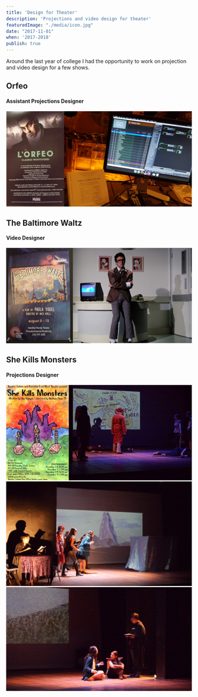 ```yaml
---
title: 'Design for Theater'
description: 'Projections and video design for theater'
featuredImage: "./media/icon.jpg"
date: "2017-11-01"
when: '2017-2018'
publish: true
---
```


Around the last year of college I had the opportunity to work on projection and video design for a few shows.

## Orfeo
#### Assistant Projections Designer

![](./media/orfeo.png)

## The Baltimore Waltz
#### Video Designer

![](./media/bw.png)

## She Kills Monsters
#### Projections Designer

![](./media/skm.png)
![](./media/skm-jelly.png)
![](./media/skm-glitch.png)
